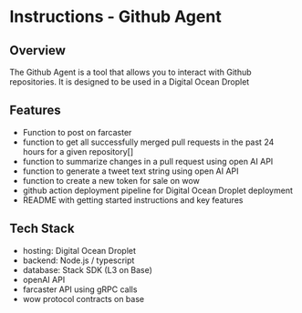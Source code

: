 # Instructions - Github Agent

## Overview

The Github Agent is a tool that allows you to interact with Github repositories. It is designed to be used in a Digital Ocean Droplet

## Features

- Function to post on farcaster
- function to get all successfully merged pull requests in the past 24 hours for a given repository[]
- function to summarize changes in a pull request using open AI API
- function to generate a tweet text string using open AI API
- function to create a new token for sale on wow
- github action deployment pipeline for Digital Ocean Droplet deployment
- README with getting started instructions and key features

## Tech Stack

- hosting: Digital Ocean Droplet
- backend: Node.js / typescript
- database: Stack SDK (L3 on Base)
- openAI API
- farcaster API using gRPC calls
- wow protocol contracts on base

